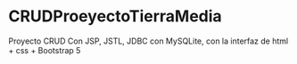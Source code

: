 # CRUDProeyectoTierraMedia
Proyecto CRUD Con JSP, JSTL, JDBC con MySQLite, con la interfaz de html + css + Bootstrap 5
